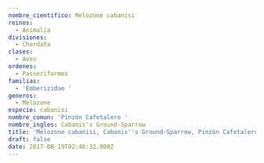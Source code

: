 ```yaml
---
nombre_cientifico: Melozone cabanisi
reinos:
  - Animalia
divisiones:
  - Chordata
clases:
  - Aves
ordenes:
  - Passeriformes
familias:
  - 'Emberizidae '
generos:
  - Melozone
especie: cabanisi
nombre_comun: 'Pinzón Cafetalero '
nombre_ingles: Cabanis's Ground-Sparrow
title: 'Melozone cabanisi, Cabanis''s Ground-Sparrow, Pinzón Cafetalero '
draft: false
date: 2017-08-19T02:46:32.000Z
---
```


